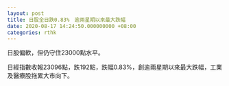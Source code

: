 ```yaml
---
layout: post
title: 日股全日跌0.83%　逾兩星期以來最大跌幅
date: 2020-08-17 14:24:50.000000000 +08:00
categories: rthk
---
```


日股偏軟，但仍守住23000點水平。

日經指數收報23096點，跌192點，跌幅0.83%，創逾兩星期以來最大跌幅，工業及醫療股拖累大市向下。
